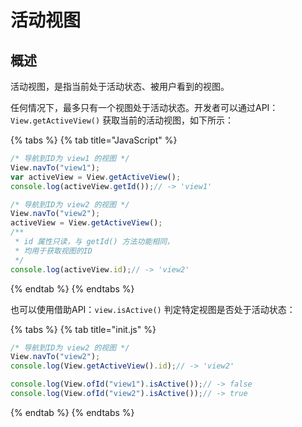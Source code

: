 # 活动视图

## 概述

活动视图，是指当前处于活动状态、被用户看到的视图。

任何情况下，最多只有一个视图处于活动状态。开发者可以通过API：`View.getActiveView()` 获取当前的活动视图，如下所示：

{% tabs %}
{% tab title="JavaScript" %}
```javascript
/* 导航到ID为 view1 的视图 */
View.navTo("view1");
var activeView = View.getActiveView();
console.log(activeView.getId());// -> 'view1'

/* 导航到ID为 view2 的视图 */
View.navTo("view2");
activeView = View.getActiveView();
/**
 * id 属性只读，与 getId() 方法功能相同，
 * 均用于获取视图的ID
 */
console.log(activeView.id);// -> 'view2'
```
{% endtab %}
{% endtabs %}

也可以使用借助API：`view.isActive()` 判定特定视图是否处于活动状态：

{% tabs %}
{% tab title="init.js" %}
```javascript
/* 导航到ID为 view2 的视图 */
View.navTo("view2");
console.log(View.getActiveView().id);// -> 'view2'

console.log(View.ofId("view1").isActive());// -> false
console.log(View.ofId("view2").isActive());// -> true
```
{% endtab %}
{% endtabs %}

